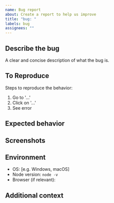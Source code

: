 ```yaml
---
name: Bug report
about: Create a report to help us improve
title: "bug: "
labels: bug
assignees: ""
---
```


## Describe the bug

A clear and concise description of what the bug is.

## To Reproduce

Steps to reproduce the behavior:

1. Go to '...'
2. Click on '...'
3. See error

## Expected behavior

## Screenshots

## Environment

- OS: [e.g. Windows, macOS]
- Node version: `node -v`
- Browser (if relevant):

## Additional context
